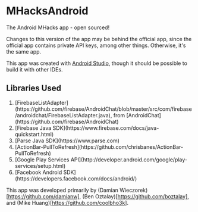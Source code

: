 MHacksAndroid
=============

The Android MHacks app - open sourced!

Changes to this version of the app may be behind the official app, since the official app contains
private API keys, among other things. Otherwise, it's the same app.

This app was created with [Android Studio](http://developer.android.com/sdk/installing/studio.html), though it should be possible to build it with other IDEs.

Libraries Used
--------------

<ol>
    <li>[FirebaseListAdapter](https://github.com/firebase/AndroidChat/blob/master/src/com/firebase/androidchat/FirebaseListAdapter.java), from [AndroidChat](https://github.com/firebase/AndroidChat)</li>
    <li>[Firebase Java SDK](https://www.firebase.com/docs/java-quickstart.html)</li>
    <li>[Parse Java SDK](https://www.parse.com)</li>
    <li>[ActionBar-PullToRefresh](https://github.com/chrisbanes/ActionBar-PullToRefresh)</li>
    <li>[Google Play Services API](http://developer.android.com/google/play-services/setup.html)</li>
    <li>[Facebook Android SDK](https://developers.facebook.com/docs/android/)</li>
</ol>


This app was developed primarily by (Damian Wieczorek)[https://github.com/damianw], (Ben Oztalay)[https://github.com/boztalay], and (Mike Huang)[https://github.com/coolbho3k].
